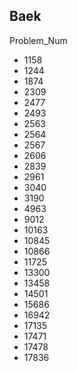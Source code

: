 ## Baek

Problem_Num
- 1158
- 1244
- 1874
- 2309
- 2477
- 2493
- 2563
- 2564
- 2567
- 2606
- 2839
- 2961
- 3040
- 3190
- 4963
- 9012
- 10163
- 10845
- 10866
- 11725
- 13300
- 13458
- 14501
- 15686
- 16942
- 17135
- 17471
- 17478
- 17836
